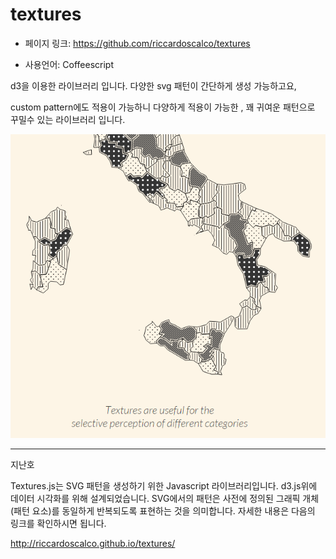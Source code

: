 textures
==================================================
- 페이지 링크: https://github.com/riccardoscalco/textures

- 사용언어: Coffeescript

d3을 이용한 라이브러리 입니다. 다양한 svg 패턴이 간단하게 생성 가능하고요,

custom pattern에도 적용이 가능하니 다양하게 적용이 가능한 , 꽤 귀여운 패턴으로 꾸밀수 있는 라이브러리 입니다.

![이미지](img//009-13.png)

- - -
지난호 

Textures.js는 SVG 패턴을 생성하기 위한 Javascript 라이브러리입니다. d3.js위에 데이터 시각화를 위해 설계되었습니다.
SVG에서의 패턴은 사전에 정의된 그래픽 개체(패턴 요소)를 동일하게 반복되도록 표현하는 것을 의미합니다. 
자세한 내용은 다음의 링크를 확인하시면 됩니다.

http://riccardoscalco.github.io/textures/
